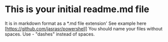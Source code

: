 # This is your initial readme.md file
It is in markdown format as a *.md file extension'
See example here [https://github.com/jasrasr/powershell]
You should name your files without spaces. Use - "dashes" instead of spaces.

